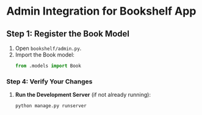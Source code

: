 # Admin Integration for Bookshelf App

## Step 1: Register the Book Model

1. Open `bookshelf/admin.py`.
2. Import the Book model:
   ```python
   from .models import Book


### Step 4: Verify Your Changes

1. **Run the Development Server** (if not already running):
   ```bash
   python manage.py runserver

